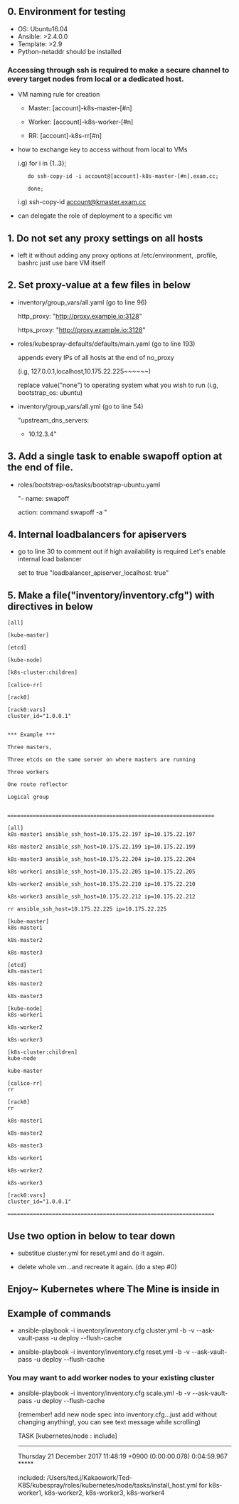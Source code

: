 ## 0. Environment for testing 
  - OS: Ubuntu16.04
  - Ansible: >2.4.0.0
  - Template: >2.9
  - Python-netaddr should be installed
  ### Accessing through ssh is required to make a secure channel to every target nodes from local or a dedicated host.

   * VM naming rule for creation

     - Master: [account]-k8s-master-[#n]

     - Worker: [account]-k8s-worker-[#n]

     - RR: [account]-k8s-rr[#n]

   * how to exchange key to access without from local to VMs

     i.g) for i in {1..3};

            do ssh-copy-id -i account@[account]-k8s-master-[#n].exam.cc;

            done;

     i.g) ssh-copy-id account@kmaster.exam.cc 
   
   * can delegate the role of deployment to a specific vm
   
## 1. Do not set any proxy settings on all hosts
   - left it without adding any proxy options at /etc/environment, .profile, bashrc
     just use bare VM itself
     
## 2. Set proxy-value at a few files in below
   - inventory/group_vars/all.yaml (go to line 96)
   
     http_proxy: "http://proxy.example.io:3128"
     
     https_proxy: "http://proxy.example.io:3128"
     
   - roles/kubespray-defaults/defaults/main.yaml (go to line 193)
   
     appends every IPs of all hosts at the end of no_proxy
     
     (i.g, 127.0.0.1,localhost,10.175.22.225~~~~~~)
     
     replace value("none") to operating system what you wish to run (i.g, bootstrap_os: ubuntu)

   - inventory/group_vars/all.yml (go to line 54)

     "upstream_dns_servers:

      - 10.12.3.4"

## 3. Add a single task to enable swapoff option at the end of file.
   - roles/bootstrap-os/tasks/bootstrap-ubuntu.yaml
     
     "- name: swapoff
     
        action: command swapoff -a "

## 4. Internal loadbalancers for apiservers
   - go to line 30 to comment out
     if high availability is required
     Let's enable internal load balancer

     set to true
     "loadbalancer_apiserver_localhost: true"

## 5. Make a file("inventory/inventory.cfg") with directives in below

    [all]
    
    [kube-master]
    
    [etcd]
    
    [kube-node]
    
    [k8s-cluster:children]
    
    [calico-rr]
    
    [rack0]
    
    [rack0:vars]
    cluster_id="1.0.0.1"


    *** Example ***
    
    Three masters,
    
    Three etcds on the same server on where masters are running
    
    Three workers
    
    One route reflector
    
    Logical group
    
    
    =================================================================
    
    [all]
    k8s-master1 ansible_ssh_host=10.175.22.197 ip=10.175.22.197
    
    k8s-master2 ansible_ssh_host=10.175.22.199 ip=10.175.22.199
    
    k8s-master3 ansible_ssh_host=10.175.22.204 ip=10.175.22.204
    
    k8s-worker1 ansible_ssh_host=10.175.22.205 ip=10.175.22.205
    
    k8s-worker2 ansible_ssh_host=10.175.22.210 ip=10.175.22.210
    
    k8s-worker3 ansible_ssh_host=10.175.22.212 ip=10.175.22.212
    
    rr ansible_ssh_host=10.175.22.225 ip=10.175.22.225

    [kube-master]
    k8s-master1
    
    k8s-master2
    
    k8s-master3

    [etcd]
    k8s-master1
    
    k8s-master2
    
    k8s-master3

    [kube-node]
    k8s-worker1
    
    k8s-worker2
    
    k8s-worker3

    [k8s-cluster:children]
    kube-node
    
    kube-master

    [calico-rr]
    rr

    [rack0]
    rr

    k8s-master1
    
    k8s-master2
    
    k8s-master3
    
    k8s-worker1
    
    k8s-worker2
    
    k8s-worker3

    [rack0:vars]
    cluster_id="1.0.0.1"
    
    =================================================================


## Use two option in below to tear down
  
  - substitue cluster.yml for reset.yml and do it again.
  
  - delete whole vm...and recreate it again. (do a step #0)
  
## Enjoy~ Kubernetes where The Mine is inside in

## Example of commands
  - ansible-playbook -i inventory/inventory.cfg cluster.yml -b -v --ask-vault-pass -u deploy --flush-cache
  
  - ansible-playbook -i inventory/inventory.cfg reset.yml -b -v --ask-vault-pass -u deploy --flush-cache  
  
  ### You may want to add **worker** nodes to your existing cluster
  
  - ansible-playbook -i inventory/inventory.cfg scale.yml -b -v --ask-vault-pass -u deploy --flush-cache
  
    (remember! add new node spec into inventory.cfg...just add without changing anything!, you can see text message while scrolling)
    
    TASK [kubernetes/node : include] 
    
    *****************************************************************************************************
    
    Thursday 21 December 2017  11:48:19 +0900 (0:00:00.078)       0:04:59.967 *****
    
    included: /Users/ted.j/Kakaowork/Ted-K8S/kubespray/roles/kubernetes/node/tasks/install_host.yml for k8s-worker1, k8s-worker2, k8s-worker3, k8s-worker4
    
